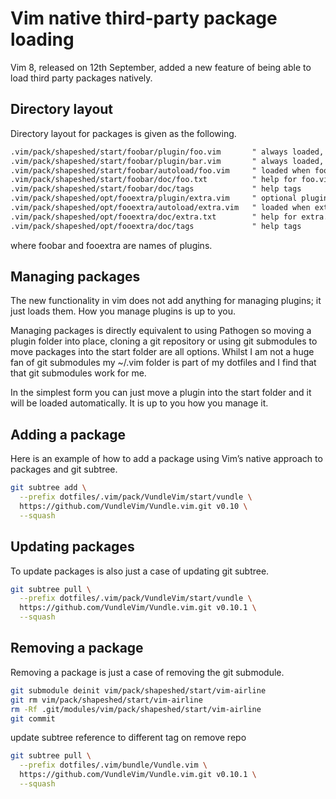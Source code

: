 # Vim native third-party package loading

Vim 8, released on 12th September, added a new feature of being able to load third party packages natively.

## Directory layout

Directory layout for packages is given as the following.

```txt
.vim/pack/shapeshed/start/foobar/plugin/foo.vim       " always loaded, defines commands
.vim/pack/shapeshed/start/foobar/plugin/bar.vim       " always loaded, defines commands
.vim/pack/shapeshed/start/foobar/autoload/foo.vim     " loaded when foo command used
.vim/pack/shapeshed/start/foobar/doc/foo.txt          " help for foo.vim
.vim/pack/shapeshed/start/foobar/doc/tags             " help tags
.vim/pack/shapeshed/opt/fooextra/plugin/extra.vim     " optional plugin, defines commands
.vim/pack/shapeshed/opt/fooextra/autoload/extra.vim   " loaded when extra command used
.vim/pack/shapeshed/opt/fooextra/doc/extra.txt        " help for extra.vim
.vim/pack/shapeshed/opt/fooextra/doc/tags             " help tags
```

where foobar and fooextra are names of plugins.

## Managing packages

The new functionality in vim does not add anything for managing plugins; it just loads them. How you manage plugins is up to you.

Managing packages is directly equivalent to using Pathogen so moving a plugin folder into place, cloning a git repository or using git submodules to move packages into the start folder are all options. Whilst I am not a huge fan of git submodules my ~/.vim folder is part of my dotfiles and I find that that git submodules work for me.

In the simplest form you can just move a plugin into the start folder and it will be loaded automatically. It is up to you how you manage it.

## Adding a package

Here is an example of how to add a package using Vim’s native approach to packages and git subtree.

```sh
git subtree add \
  --prefix dotfiles/.vim/pack/VundleVim/start/vundle \
  https://github.com/VundleVim/Vundle.vim.git v0.10 \
  --squash
```

## Updating packages

To update packages is also just a case of updating git subtree.

```sh
git subtree pull \
  --prefix dotfiles/.vim/pack/VundleVim/start/vundle \
  https://github.com/VundleVim/Vundle.vim.git v0.10.1 \
  --squash
```

## Removing a package

Removing a package is just a case of removing the git submodule.

```sh
git submodule deinit vim/pack/shapeshed/start/vim-airline
git rm vim/pack/shapeshed/start/vim-airline
rm -Rf .git/modules/vim/pack/shapeshed/start/vim-airline
git commit
```

update subtree reference to different tag on remove repo

```sh
git subtree pull \
  --prefix dotfiles/.vim/bundle/Vundle.vim \
  https://github.com/VundleVim/Vundle.vim.git v0.10.1 \
  --squash
```
